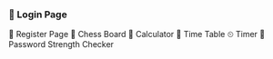 ### 🔐 Login Page  
📝 Register Page
👑 Chess Board
🧮 Calculator
📅 Time Table
⏲ Timer
🔐 Password Strength Checker
